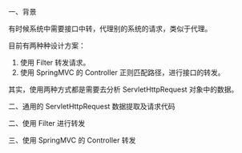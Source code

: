 一、背景

有时候系统中需要接口中转，代理别的系统的请求，类似于代理。

目前有两种种设计方案：

1. 使用 Filter 转发请求。
2. 使用 SpringMVC 的 Controller 正则匹配路径，进行接口的转发。

其实，使用两种方式都是需要去分析 ServletHttpRequest 对象中的数据。

二、通用的 ServletHttpRequest 数据提取及请求代码



二、使用 Filter 进行转发



三、使用 SpringMVC 的 Controller 转发



